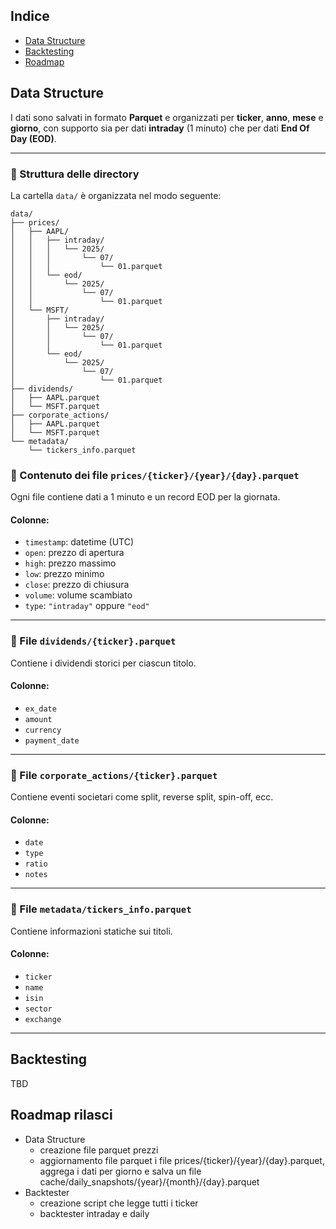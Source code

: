 

## Indice
- [Data Structure](#data-structure)  
- [Backtesting](#backtesting)  
- [Roadmap](#roadmap)  


## Data Structure

I dati sono salvati in formato **Parquet** e organizzati per **ticker**, **anno**, **mese** e **giorno**, con supporto sia per dati **intraday** (1 minuto) che per dati **End Of Day (EOD)**.

---

### 📁 Struttura delle directory

La cartella `data/` è organizzata nel modo seguente:

```text
data/
├── prices/
│   ├── AAPL/
│   │   ├── intraday/
│   │   │   └── 2025/
│   │   │       └── 07/
│   │   │           └── 01.parquet
│   │   └── eod/
│   │       └── 2025/
│   │           └── 07/
│   │               └── 01.parquet
│   └── MSFT/
│       ├── intraday/
│       │   └── 2025/
│       │       └── 07/
│       │           └── 01.parquet
│       └── eod/
│           └── 2025/
│               └── 07/
│                   └── 01.parquet
├── dividends/
│   ├── AAPL.parquet
│   └── MSFT.parquet
├── corporate_actions/
│   ├── AAPL.parquet
│   └── MSFT.parquet
└── metadata/
    └── tickers_info.parquet
```

### 🧾 Contenuto dei file `prices/{ticker}/{year}/{day}.parquet`

Ogni file contiene dati a 1 minuto e un record EOD per la giornata.

#### Colonne:
- `timestamp`: datetime (UTC)
- `open`: prezzo di apertura
- `high`: prezzo massimo
- `low`: prezzo minimo
- `close`: prezzo di chiusura
- `volume`: volume scambiato
- `type`: `"intraday"` oppure `"eod"`

---

### 📄 File `dividends/{ticker}.parquet`

Contiene i dividendi storici per ciascun titolo.

#### Colonne:
- `ex_date`
- `amount`
- `currency`
- `payment_date`

---

### 🏢 File `corporate_actions/{ticker}.parquet`

Contiene eventi societari come split, reverse split, spin-off, ecc.

#### Colonne:
- `date`
- `type`
- `ratio`
- `notes`

---

### 🧠 File `metadata/tickers_info.parquet`

Contiene informazioni statiche sui titoli.

#### Colonne:
- `ticker`
- `name`
- `isin`
- `sector`
- `exchange`

---

## Backtesting
TBD

## Roadmap rilasci
- Data Structure
    - creazione file parquet prezzi
    - aggiornamento file parquet i file prices/{ticker}/{year}/{day}.parquet, aggrega i dati per giorno e salva un file cache/daily_snapshots/{year}/{month}/{day}.parquet
- Backtester
    - creazione script che legge tutti i ticker
    - backtester intraday e daily

